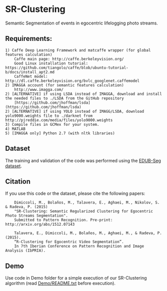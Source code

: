 # SR-Clustering
Semantic Segmentation of events in egocentric lifelogging photo streams.

## Requirements:

	1) Caffe Deep Learning Framework and matcaffe wrapper (for global features calculation)
		Caffe main page: http://caffe.berkeleyvision.org/
		Good Linux installation tutorial: https://github.com/tiangolo/caffe/blob/ubuntu-tutorial-b/docs/install_apt2.md
		CaffeNet model: http://dl.caffe.berkeleyvision.org/bvlc_googlenet.caffemodel
	2) IMAGGA account (for semantic features calculation)
		http://www.imagga.com/
	2) [ALTERNATIVE] if using LSDA instead of IMAGGA, download and install the needed files to ./LSDA from the GitHub repository
		[https://github.com/jhoffman/lsda](https://github.com/jhoffman/lsda)
	2) [ALTERNATIVE] if using YOLO instead of IMAGG/LSDA, download yolo9000.weights file to ./darknet from http://pjreddie.com/media/files/yolo9000.weights
	3) Compile files in GCMex for your system.
	4) MATLAB
	5) [IMAGGA only] Python 2.7 (with nltk libraries)

## Dataset

The training and validation of the code was performed using the [EDUB-Seg dataset](http://www.ub.edu/cvub/egocentric-dataset-of-the-university-of-barcelona-segmentation-edub-seg/).

## Citation

If you use this code or the dataset, please cite the following papers:

        Dimiccoli, M., Bolaños, M., Talavera, E., Aghaei, M., Nikolov, S. & Radeva, P. (2015)
        "SR-Clustering: Semantic Regularized Clustering for Egocentric Photo Streams Segmentation".
        Submitted to Pattern Recognition. Pre-print: http://arxiv.org/abs/1512.07143

        Talavera, E., Dimiccoli, M., Bolaños, M., Aghaei, M., & Radeva, P. (2015).
        “R-Clustering for Egocentric Video Segmentation”.
        In 7th Iberian Conference on Pattern Recognition and Image Analysis (IbPRIA).

## Demo

Use code in Demo folder for a simple execution of our SR-Clustering algorithm (read [Demo/README.txt](Demo/README.txt) before execution).
